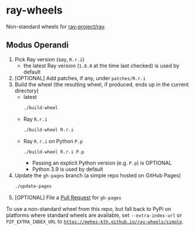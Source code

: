 # ray-wheels

Non-standard wheels for [ray-project/ray](https://github.com/ray-project/ray).

## Modus Operandi

1.  Pick Ray version (say, `R.r.i`)
    - the latest Ray version (`1.8.0` at the time last checked)  is used by default
1.  [OPTIONAL] Add patches, if any, under `patches/R.r.i`
1.  Build the wheel (the resulting wheel, if produced, ends up in the current directory)
    - latest
      ```sh
      ./build-wheel
      ```
    - Ray `R.r.i`
      ```sh
      ./build-wheel R.r.i
      ```
    - Ray `R.r.i` on Python `P.p`
      ```sh
      ./build-wheel R.r.i P.p
      ```
      * Passing an explicit Python version (e.g. `P.p`) is OPTIONAL
      * Python 3.9 is used by default
1.  Update the `gh-pages` branch (a simple repo hosted on GitHub Pages)
    ```sh
    ./update-pages
    ```
1.  [OPTIONAL] File a [Pull Request](https://github.com/mehes-kth/ray-wheels/pulls) for `gh-pages`


To use a non-standard wheel from this repo, but fall back to PyPi on platforms
where standard wheels are available, set `--extra-index-url` or `PIP_EXTRA_INDEX_URL`
to [`https://mehes-kth.github.io/ray-wheels/simple`](https://mehes-kth.github.io/ray-wheels/simple).
